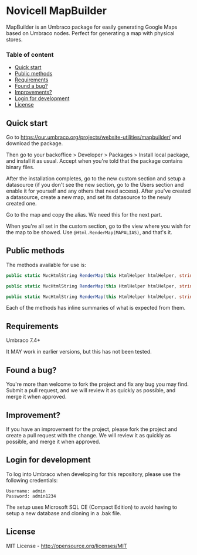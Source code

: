 # Novicell MapBuilder

MapBuilder is an Umbraco package for easily generating Google Maps based on Umbraco nodes. Perfect for generating a map with physical stores.


### Table of content
* [Quick start](#quick-start)
* [Public methods](#public-methods)
* [Requirements](#requirements)
* [Found a bug?](#found-a-bug)
* [Improvements?](#improvements)
* [Login for development](#login)
* [License](#license)

## Quick start
Go to https://our.umbraco.org/projects/website-utilities/mapbuilder/ and download the package.

Then go to your backoffice > Developer > Packages > Install local package, and install it as usual. Accept when you're told that the package contains binary files.

After the installation completes, go to the new custom section and setup a datasource (if you don't see the new section, go to the Users section and enable it for yourself and any others that need access). After you've created a datasource, create a new map, and set its datasource to the newly created one.

Go to the map and copy the alias. We need this for the next part.

When you're all set in the custom section, go to the view where you wish for the map to be showed. Use `@Html.RenderMap(MAPALIAS)`, and that's it.

## Public methods
The methods available for use is:

```C#
public static MvcHtmlString RenderMap(this HtmlHelper htmlHelper, string mapAlias)
```

```C#
public static MvcHtmlString RenderMap(this HtmlHelper htmlHelper, string mapAlias, List<int> nodeIds)
```

```C#
public static MvcHtmlString RenderMap(this HtmlHelper htmlHelper, string mapAlias, List<int> nodeIds, string titleProperty, string coordsProperty)
```

Each of the methods has inline summaries of what is expected from them.

## Requirements
Umbraco 7.4+

It MAY work in earlier versions, but this has not been tested.

## Found a bug?
You're more than welcome to fork the project and fix any bug you may find. Submit a pull request, and we will review it as quickly as possible, and merge it when approved.

## Improvement?
If you have an improvement for the project, please fork the project and create a pull request with the change. We will review it as quickly as possible, and merge it when approved.

## Login for development
To log into Umbraco when developing for this repository, please use the following credentials:

	Username: admin
	Password: admin1234

The setup uses Microsoft SQL CE (Compact Edition) to avoid having to setup a new database and cloning in a .bak file.

## License
MIT License - http://opensource.org/licenses/MIT

